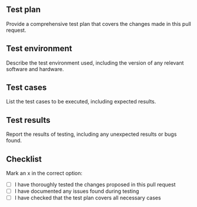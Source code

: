 ## Test plan

Provide a comprehensive test plan that covers the changes made in this pull request.

## Test environment

Describe the test environment used, including the version of any relevant software and hardware.

## Test cases

List the test cases to be executed, including expected results.

## Test results

Report the results of testing, including any unexpected results or bugs found.

## Checklist

Mark an x in the correct option:
- [ ] I have thoroughly tested the changes proposed in this pull request
- [ ] I have documented any issues found during testing
- [ ] I have checked that the test plan covers all necessary cases